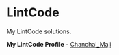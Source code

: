 # LintCode
My LintCode solutions. 

**My LintCode Profile** - [Chanchal_Maji](https://www.lintcode.com/user/Chanchal_Maji)
